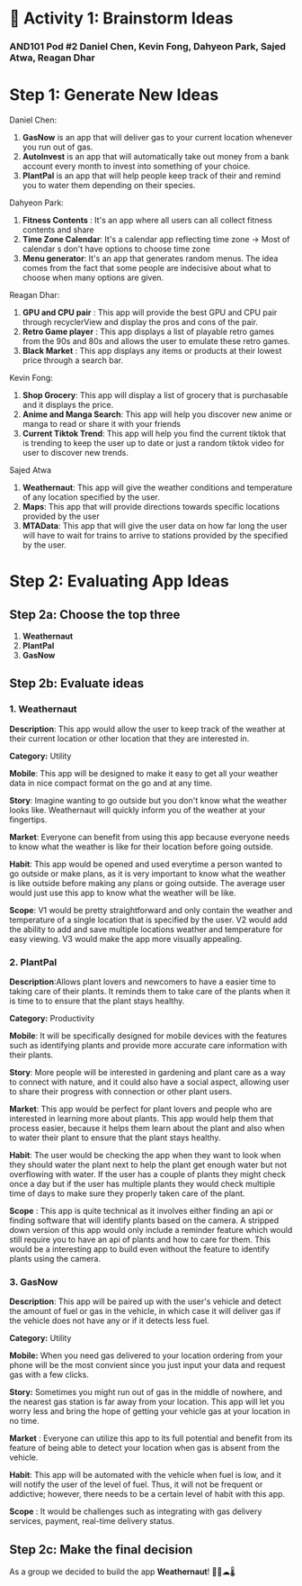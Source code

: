 🧠 Activity 1: Brainstorm Ideas
=
### AND101 Pod #2 Daniel Chen, Kevin Fong, Dahyeon Park, Sajed Atwa, Reagan Dhar

Step 1: Generate New Ideas
=

Daniel Chen:
1. **GasNow** is an app that will deliver gas to your current location whenever you run out of gas.
2. **AutoInvest** is an app that will automatically take out money from a bank account every month to invest into something of your choice.
3. **PlantPal** is an app that will help people keep track of their and remind you to water them depending on their species.

Dahyeon Park:
1. **Fitness Contents** : It's an app where all users can all collect fitness contents and share
3. **Time Zone Calendar**: It's a calendar app reflecting time zone -> Most of calendar s don't have options to choose time zone
4. **Menu generator**: It's an app that generates random menus. The idea comes from the fact that some people are indecisive about what to choose when many options are given.

Reagan Dhar:
1. **GPU and CPU pair** : This app will provide the best GPU and CPU pair through recyclerView and display the pros and cons of the pair.
2. **Retro Game player** : This app displays a list of playable retro games from the 90s and 80s and allows the user to emulate these retro games.
3. **Black Market** : This app displays any items or products at their lowest price through a search bar.

Kevin Fong:
1. **Shop Grocery**: This app will display a list of grocery that is purchasable and it displays the price.
2. **Anime and Manga Search**: This app will help you discover new anime or manga to read or share it with your friends
3. **Current Tiktok Trend**: This app will help you find the current tiktok that is trending to keep the user up to date or just a random tiktok video for user to discover new trends.

Sajed Atwa
1. **Weathernaut**: This app will give the weather conditions and temperature of any location specified by the user.
2. **Maps**: This app that will provide directions towards specific locations provided by the user
3. **MTAData**: This app that will give the user data on how far long the user will have to wait for trains to arrive to stations provided by the specified by the user.



Step 2: Evaluating App Ideas
=
## Step 2a: Choose the top three
1. **Weathernaut**
2. **PlantPal**
3. **GasNow**

## Step 2b: Evaluate ideas
### 1.  Weathernaut

**Description**: This app would allow the user to keep track of the weather at their current location or other location that they are interested in.

**Category:** Utility

**Mobile**: This app will be designed to make it easy to get all your weather data in nice compact format on the go and at any time.

**Story**: Imagine wanting to go outside but you don't know what the weather looks like. Weathernaut will quickly inform you of the weather at your fingertips.

**Market**: Everyone can benefit from using this app because everyone needs to know what the weather is like for their location before going outside.

**Habit**: This app would be opened and used everytime a person wanted to go outside or make plans, as it is very important to know what the weather is like outside before making any plans or going outside. The average user would just use this app to know what the weather will be like.

**Scope**: V1 would be pretty straightforward and only contain the weather and temperature of a single location that is specified by the user. V2 would add the ability to add and save multiple locations weather and temperature for easy viewing. V3 would make the app more visually appealing.


### 2.  PlantPal

**Description**:Allows plant lovers and newcomers to have a easier time to taking care of their plants. It reminds them to take care of the plants when it is time to to ensure that the plant stays healthy.

**Category:** Productivity 

**Mobile**: It will be specifically designed for mobile devices with the features such as identifying plants and provide more accurate care information with their plants.

**Story**: More people will be interested in gardening and plant care as a way to connect with nature, and it could also have a social aspect, allowing user to share their progress with connection or other plant users.

**Market**: This app would be perfect for plant lovers and people who are interested in learning more about plants. This app would help them that process easier, because it helps them learn about the plant and also when to water their plant to ensure that the plant stays healthy.

**Habit**: The user would be checking the app when they want to look when they should water the plant next to help the plant get enough water but not overflowing with water. If the user has a couple of plants they might check once a day but if the user has multiple plants they would check multiple time of days to make sure they properly taken care of the plant.

**Scope** : This app is quite technical as it involves either finding an api or finding software that will identify plants based on the camera. A stripped down version of this app would only include a reminder feature which would still require you to have an api of plants and how to care for them. This would be a interesting app to build even without the feature to identify plants using the camera.

### 3.  GasNow

**Description**: This app will be paired up with the user's vehicle and detect the amount of fuel or gas in the vehicle, in which case it will deliver gas if the vehicle does not have any or if it detects less fuel.

**Category:** Utility

**Mobile:** When you need gas delivered to your location ordering from your phone will be the most convient since you just input your data and request gas with a few clicks.

**Story:** Sometimes you might run out of gas in the middle of nowhere, and the nearest gas station is far away from your location. This app will let you worry less and bring the hope of getting your vehicle gas at your location in no time.

**Market** : Everyone can utilize this app to its full potential and benefit from its feature of being able to detect your location when gas is absent from the vehicle.

**Habit**: This app will be automated with the vehicle when fuel is low, and it will notify the user of the level of fuel. Thus, it will not be frequent or addictive; however, there needs to be a certain level of habit with this app.

**Scope** : It would be challenges such as integrating with gas delivery services, payment, real-time delivery status. 

## Step 2c: Make the final decision

As a group we decided to build the app **Weathernaut**! 👨‍🚀☁🌡
